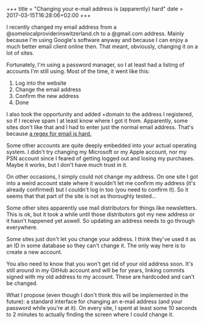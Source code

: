 +++
title = "Changing your e-mail address is (apparently) hard"
date = 2017-03-15T16:28:06+02:00
+++

I recently changed my email address from a @somelocalproviderinswitzerland.ch to a @gmail.com address. Mainly because I'm using Google's software anyway and because I can enjoy a much better email client online then. That meant, obviously, changing it on a lot of sites.

Fortunately, I'm using a password manager, so I at least had a listing of accounts I'm still using. Most of the time, it went like this:

1. Log into the website
2. Change the email address
3. Confirm the new address
4. Done

I also took the opportunity and added +domain to the address I registered, so if I receive spam I at least know where I got it from. Apparently, some sites don't like that and I had to enter just the normal email address. That's because [a regex for email is hard.](http://emailregex.com/)

Some other accounts are quite deeply embedded into your actual operating system. I didn't try changing my Microsoft or my Apple account, nor my PSN account since I feared of getting logged out and losing my purchases. Maybe it works, but I don't have much trust in it.

On other occasions, I simply could not change my address. On one site I got into a weird account state where it wouldn't let me confirm my address (it's already confirmed) but I couldn't log in too (you need to confirm it). So it seems that that part of the site is not as thoroughly tested...

Some other sites apparently use mail distributors for things like newsletters. This is ok, but it took a while until those distributors got my new address or it hasn't happened yet aswell. So updating an address needs to go through everywhere.

Some sites just don't let you change your address. I think they've used it as an ID in some database so they can't change it. The only way here is to create a new account.

You also need to know that you won't get rid of your old address soon. It's still around in my GitHub account and will be for years, linking commits signed with my old address to my account. These are hardcoded and can't be changed.

What I propose (even though I don't think this will be implemented in the future): a standard interface for changing an e-mail address (and your password while you're at it). On every site, I spent at least some 10 seconds to 2 minutes to actually finding the screen where I could change it.

 

 